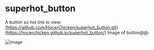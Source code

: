 # superhot_button
A button so hot
link to view: [https://github.com/HocerChicken/superhot_button.git](https://hocerchicken.github.io/superhot_button/)
Image of button@@:

![image](https://user-images.githubusercontent.com/89366106/170876548-35c06357-ddb0-468b-b062-4eecbae36216.png)
